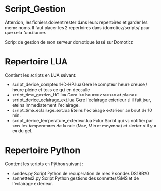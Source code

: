 # Script_Gestion

Attention, les fichiers doivent rester dans leurs repertoires et garder les meme noms.
Il faut placer les 2 repertoires dans /domoticz/scripts/ pour que cela fonctionne.

Script de gestion de mon serveur domotique basé sur Domoticz

# Repertoire LUA

Contient les scripts en LUA suivant:
+ script_device_compteurHC-HP.lua
Gere le compteur heure creuse / heure pleine et tous ce qui en decoulle
+ script_time_gestion_HC.lua
Gere les heures creuses et pleines
+ script_device_eclairage_ext.lua
Gere l'eclairage exterieur si il fait jour, eteins immediatement l'eclairage.
+ script_time_eclairage_ext.lua
Eteins l'eclairage exterieur au bout de 10 min.
+ script_device_temperature_exterieur.lua
Futur Script qui va notifier par sms les temperatures de la nuit (Max, Min et moyenne) et alerter si il y a eu du gel.

# Repertoire Python
Contient les scripts en Pÿthon suivant :
+ sondes.py
Script Python de recuperation de mes 9 sondes DS18B20
+ sonnettes2.py
Script Python gestions des sonnettes/SMS et de l'eclairage exterieur.

